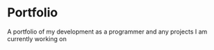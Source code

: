 # Portfolio
A portfolio of my development as a programmer and any projects I am currently working on
